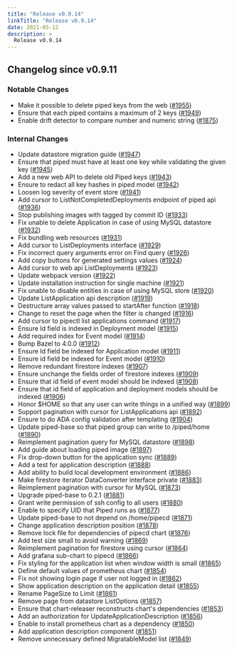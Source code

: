 ```yaml
---
title: "Release v0.9.14"
linkTitle: "Release v0.9.14"
date: 2021-05-12
description: >
  Release v0.9.14
---
```


## Changelog since v0.9.11

### Notable Changes

* Make it possible to delete piped keys from the web ([#1955](https://github.com/pipe-cd/pipe/pull/1955))
* Ensure that each piped contains a maximum of 2 keys ([#1949](https://github.com/pipe-cd/pipe/pull/1949))
* Enable drift detector to compare number and numeric string ([#1875](https://github.com/pipe-cd/pipe/pull/1875))

### Internal Changes

* Update datastore migration guide ([#1947](https://github.com/pipe-cd/pipe/pull/1947))
* Ensure that piped must have at least one key while validating the given key ([#1945](https://github.com/pipe-cd/pipe/pull/1945))
* Add a new web API to delete old Piped keys ([#1943](https://github.com/pipe-cd/pipe/pull/1943))
* Ensure to redact all key hashes in piped model ([#1942](https://github.com/pipe-cd/pipe/pull/1942))
* Loosen log severity of event store ([#1941](https://github.com/pipe-cd/pipe/pull/1941))
* Add cursor to ListNotCompletedDeployments endpoint of piped api ([#1936](https://github.com/pipe-cd/pipe/pull/1936))
* Stop publishing images with tagged by commit ID ([#1933](https://github.com/pipe-cd/pipe/pull/1933))
* Fix unable to delete Application in case of using MySQL datastore ([#1932](https://github.com/pipe-cd/pipe/pull/1932))
* Fix bundling web resources ([#1931](https://github.com/pipe-cd/pipe/pull/1931))
* Add cursor to ListDeployments interface ([#1929](https://github.com/pipe-cd/pipe/pull/1929))
* Fix incorrect query arguments error on Find query ([#1926](https://github.com/pipe-cd/pipe/pull/1926))
* Add copy buttons for generated settings values ([#1924](https://github.com/pipe-cd/pipe/pull/1924))
* Add cursor to web api ListDeployments ([#1923](https://github.com/pipe-cd/pipe/pull/1923))
* Update webpack version ([#1922](https://github.com/pipe-cd/pipe/pull/1922))
* Update installation instruction for single machine ([#1921](https://github.com/pipe-cd/pipe/pull/1921))
* Fix unable to disable entities in case of using MySQL store ([#1920](https://github.com/pipe-cd/pipe/pull/1920))
* Update ListApplication api description ([#1919](https://github.com/pipe-cd/pipe/pull/1919))
* Destructure array values passed to startAfter function ([#1918](https://github.com/pipe-cd/pipe/pull/1918))
* Change to reset the page when the filter is changed ([#1916](https://github.com/pipe-cd/pipe/pull/1916))
* Add cursor to pipectl list applications command ([#1917](https://github.com/pipe-cd/pipe/pull/1917))
* Ensure Id field is indexed in Deployment model ([#1915](https://github.com/pipe-cd/pipe/pull/1915))
* Add required index for Event model ([#1914](https://github.com/pipe-cd/pipe/pull/1914))
* Bump Bazel to 4.0.0 ([#1912](https://github.com/pipe-cd/pipe/pull/1912))
* Ensure Id field be indexed for Application model ([#1911](https://github.com/pipe-cd/pipe/pull/1911))
* Ensure id field be indexed for Event model ([#1910](https://github.com/pipe-cd/pipe/pull/1910))
* Remove redundant firestore indexes ([#1907](https://github.com/pipe-cd/pipe/pull/1907))
* Ensure unchange the fields order of firestore indexes ([#1909](https://github.com/pipe-cd/pipe/pull/1909))
* Ensure that id field of event model should be indexed ([#1908](https://github.com/pipe-cd/pipe/pull/1908))
* Ensure that id field of application and deployment models should be indexed ([#1906](https://github.com/pipe-cd/pipe/pull/1906))
* Honor $HOME so that any user can write things in a unified way ([#1899](https://github.com/pipe-cd/pipe/pull/1899))
* Support pagination with cursor for ListApplications api ([#1892](https://github.com/pipe-cd/pipe/pull/1892))
* Ensure to do ADA config validation after templating ([#1904](https://github.com/pipe-cd/pipe/pull/1904))
* Update piped-base so that piped group can write to /piped/home ([#1890](https://github.com/pipe-cd/pipe/pull/1890))
* Reimplement pagination query for MySQL datastore ([#1898](https://github.com/pipe-cd/pipe/pull/1898))
* Add guide about loading piped image ([#1897](https://github.com/pipe-cd/pipe/pull/1897))
* Fix drop-down button for the application sync ([#1889](https://github.com/pipe-cd/pipe/pull/1889))
* Add a test for application description ([#1888](https://github.com/pipe-cd/pipe/pull/1888))
* Add ability to build local development environment ([#1886](https://github.com/pipe-cd/pipe/pull/1886))
* Make firestore iterator DataConverter interface private ([#1883](https://github.com/pipe-cd/pipe/pull/1883))
* Reimplement pagination with cursor for MySQL ([#1873](https://github.com/pipe-cd/pipe/pull/1873))
* Upgrade piped-base to 0.2.1 ([#1881](https://github.com/pipe-cd/pipe/pull/1881))
* Grant write permission of ssh config to all users ([#1880](https://github.com/pipe-cd/pipe/pull/1880))
* Enable to specify UID that Piped runs as ([#1877](https://github.com/pipe-cd/pipe/pull/1877))
* Update piped-base to not depend on /home/pipecd ([#1871](https://github.com/pipe-cd/pipe/pull/1871))
* Change application description position ([#1878](https://github.com/pipe-cd/pipe/pull/1878))
* Remove lock file for dependencies of pipecd chart ([#1876](https://github.com/pipe-cd/pipe/pull/1876))
* Add test size small to avoid warning ([#1869](https://github.com/pipe-cd/pipe/pull/1869))
* Reimplement pagination for firestore using cursor ([#1864](https://github.com/pipe-cd/pipe/pull/1864))
* Add grafana sub-chart to pipecd ([#1866](https://github.com/pipe-cd/pipe/pull/1866))
* Fix styling for the application list when window width is small ([#1865](https://github.com/pipe-cd/pipe/pull/1865))
* Define default values of prometheus chart ([#1854](https://github.com/pipe-cd/pipe/pull/1854))
* Fix not showing login page if user not logged in ([#1862](https://github.com/pipe-cd/pipe/pull/1862))
* Show application description on the application detail ([#1855](https://github.com/pipe-cd/pipe/pull/1855))
* Rename PageSize to Limit ([#1861](https://github.com/pipe-cd/pipe/pull/1861))
* Remove page from datastore ListOptions ([#1857](https://github.com/pipe-cd/pipe/pull/1857))
* Ensure that chart-releaser reconstructs chart's dependencies ([#1853](https://github.com/pipe-cd/pipe/pull/1853))
* Add an authorization for UpdateApplicationDescription ([#1856](https://github.com/pipe-cd/pipe/pull/1856))
* Enable to install prometheus chart as a dependency ([#1850](https://github.com/pipe-cd/pipe/pull/1850))
* Add application description component ([#1851](https://github.com/pipe-cd/pipe/pull/1851))
* Remove unnecessary defined MigratableModel list ([#1849](https://github.com/pipe-cd/pipe/pull/1849))
